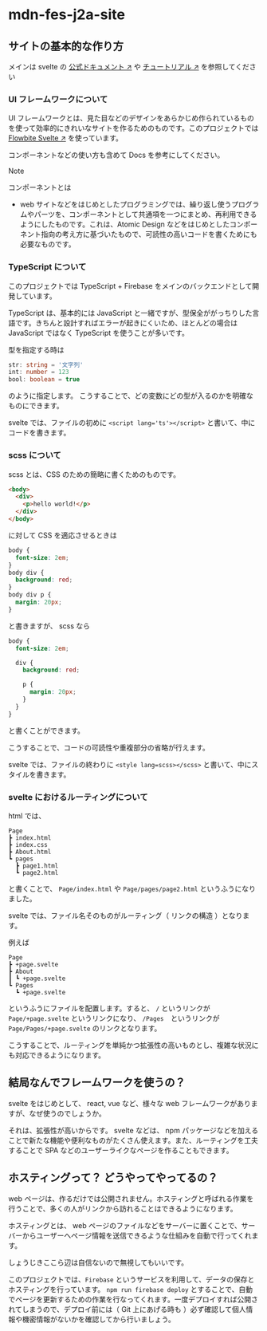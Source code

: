 # mdn-fes-j2a-site

## サイトの基本的な作り方

メインは svelte の [公式ドキュメント ↗︎](https://svelte.jp/docs/introduction) や [チュートリアル ↗︎](https://learn.svelte.jp/tutorial/welcome-to-svelte) を参照してください

### UI フレームワークについて

UI フレームワークとは、見た目などのデザインをあらかじめ作られているものを使って効率的にきれいなサイトを作るためのものです。このプロジェクトでは [Flowbite Svelte ↗︎](https://flowbite-svelte.com/) を使っています。

コンポーネントなどの使い方も含めて Docs を参考にしてください。

> [!NOTE]
> コンポーネントとは
> - web サイトなどをはじめとしたプログラミングでは、繰り返し使うプログラムやパーツを、コンポーネントとして共通項を一つにまとめ、再利用できるようにしたものです。これは、Atomic Design などをはじめとしたコンポーネント指向の考え方に基づいたもので、可読性の高いコードを書くためにも必要なものです。

### TypeScript について

このプロジェクトでは TypeScript + Firebase をメインのバックエンドとして開発しています。

TypeScript は、基本的には JavaScript と一緒ですが、型保全ががっちりした言語です。きちんと設計すればエラーが起きにくいため、ほとんどの場合は JavaScript ではなく TypeScript を使うことが多いです。

型を指定する時は
```typescript
str: string = '文字列'
int: number = 123
bool: boolean = true
```
のように指定します。
こうすることで、どの変数にどの型が入るのかを明確なものにできます。

svelte では、ファイルの初めに `<script lang='ts'></script>` と書いて、中にコードを書きます。

### scss について

scss とは、CSS のための簡略に書くためのものです。

```html
<body>
  <div>
    <p>hello world!</p>
  </div>
</body>
```
に対して CSS を適応させるときは

```css
body {
  font-size: 2em;
}
body div {
  background: red;
}
body div p {
  margin: 20px;
}
```

と書きますが、 scss なら

```scss
body {
  font-size: 2em;

  div {
    background: red;

    p {
      margin: 20px;
    }
  }
}
```

と書くことができます。

こうすることで、コードの可読性や重複部分の省略が行えます。

svelte では、ファイルの終わりに `<style lang=scss></scss>` と書いて、中にスタイルを書きます。

### svelte におけるルーティングについて

html では、
```
Page
┣ index.html
┣ index.css
┣ About.html
┗ pages
  ┣ page1.html
  ┗ page2.html
```

と書くことで、 `Page/index.html` や `Page/pages/page2.html` というふうになりました。

svelte では、ファイル名そのものがルーティング（ リンクの構造 ）となります。

例えば
```
Page
┣ +page.svelte
┣ About
┃ ┗ +page.svelte
┗ Pages
  ┗ +page.svelte
```

というふうにファイルを配置します。すると、 `/` というリンクが `Page/+page.svelte` というリンクになり、 `/Pages`　というリンクが `Page/Pages/+page.svelte` のリンクとなります。

こうすることで、ルーティングを単純かつ拡張性の高いものとし、複雑な状況にも対応できるようになります。

## 結局なんでフレームワークを使うの？

svelte をはじめとして、 react, vue など、様々な web フレームワークがありますが、なぜ使うのでしょうか。

それは、拡張性が高いからです。 svelte などは、 npm パッケージなどを加えることで新たな機能や便利なものがたくさん使えます。また、ルーティングを工夫することで SPA などのユーザーライクなページを作ることもできます。

## ホスティングって？ どうやってやってるの？

web ページは、作るだけでは公開されません。ホスティングと呼ばれる作業を行うことで、多くの人がリンクから訪れることはできるようになります。

ホスティングとは、 web ページのファイルなどをサーバーに置くことで、サーバーからユーザーへページ情報を送信できるような仕組みを自動で行ってくれます。

しょうじきここら辺は自信ないので無視してもいいです。

このプロジェクトでは、`Firebase` というサービスを利用して、データの保存とホスティングを行っています。 `npm run firebase deploy` とすることで、自動でページを更新するための作業を行なってくれます。一度デプロイすれば公開されてしまうので、デプロイ前には（ Git 上にあげる時も ）必ず確認して個人情報や機密情報がないかを確認してから行いましょう。
